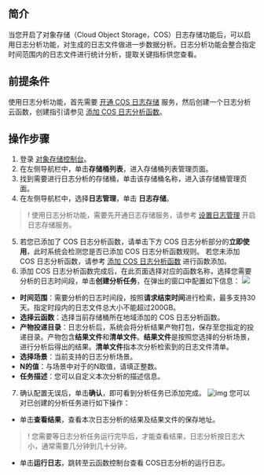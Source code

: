 ## 简介

当您开启了对象存储（Cloud Object Storage，COS）日志存储功能后，可以启用日志分析功能，对生成的日志文件做进一步数据分析。日志分析功能会整合指定时间范围内的日志文件进行统计分析，提取关键指标供您查看。

## 前提条件

使用日志分析功能，首先需要 [开通 COS 日志存储](https://cloud.tencent.com/document/product/436/17040) 服务，然后创建一个日志分析云函数，创建指引请参见 [添加 COS 日志分析函数](https://cloud.tencent.com/document/product/436/70224)。

## 操作步骤

1. 登录 [对象存储控制台](https://console.cloud.tencent.com/cos5)。
2. 在左侧导航栏中，单击**存储桶列表**，进入存储桶列表管理页面。
3. 找到需要进行日志分析的存储桶，单击该存储桶名称，进入该存储桶管理页面。
4. 在左侧导航栏中，选择**日志管理**，单击 **日志存储**。
>! 使用日志分析功能，需要先开通日志存储服务，请参考 [设置日志管理](https://cloud.tencent.com/document/product/436/17040) 开启日志存储服务。
>
5. 若您已添加了 COS 日志分析函数，请单击下方 COS 日志分析部分的**立即使用**，此时系统会检测您是否已添加 COS 日志分析函数规则。
若您未添加 COS 日志分析函数，请参考 [添加 COS 日志分析函数](https://cloud.tencent.com/document/product/436/70224) 进行函数添加。
6. 添加 COS 日志分析函数完成后，在此页面选择对应的函数名称，选择您需要分析的日志时间段，单击**创建分析任务**，在弹出的窗口中配置如下信息： 
![](https://qcloudimg.tencent-cloud.cn/raw/c2c6b7efe30f189bf4654c2829e0e903.png)
 - **时间范围**：需要分析的日志时间段，按照**请求结束时间**进行检索，最多支持30天。指定时段内的日志文件总大小不能超过200GB。
 - **选择云函数**：选择当前存储桶所在地域添加的 COS 日志分析函数。
 - **产物投递目录**：日志分析后，系统会将分析结果产物打包，保存至您指定的投递目录。产物包含**结果文件**和**清单文件**。**结果文件**是按照您选择的分析场景，进行分析后得出的结果。**清单文件**指本次分析检索到的日志文件清单。
 - **选择场景**：当前支持的日志分析场景。
 - **N的值**：与场景中对于的N取值，请填正整数。
 - **任务描述**：您可以自定义本次分析的描述信息。
7. 确认配置无误后，单击**确认**，即可看到分析任务已添加完成。
  ![img](https://qcloudimg.tencent-cloud.cn/raw/6618b257dd8a30708cc1e7375d62c0f1.png)
   您可以对已创建的分析任务进行如下操作：
 - 单击**查看结果**，查看本次日志分析的结果及结果文件的保存地址。
>! 您需要等日志分析任务运行完毕后，才能查看结果，日志分析按日志大小，通常需要几分钟到几十分钟。
>
 - 单击**运行日志**，跳转至云函数控制台查看 COS日志分析的运行日志。
